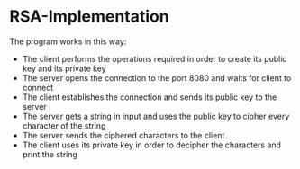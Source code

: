# RSA-Implementation

The program works in this way:
- The client performs the operations required in order to create its public key and its private key
- The server opens the connection to the port 8080 and waits for client to connect
- The client establishes the connection and sends its public key to the server
- The server gets a string in input and uses the public key to cipher every character of the string
- The server sends the ciphered characters to the client
- The client uses its private key in order to decipher the characters and print the string
